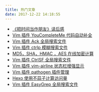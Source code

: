 ```yaml
---
title: 热门文章
date: 2017-12-22 14:18:55
---
```


- [《把时间当作朋友》读后感](/2017/11/27/make-time-firends)
- [Vim 插件 YouCompleteMe 代码自动补全](/2017/09/22/vim-plugin-youcompleteme)
- [Vim 插件 Ack 全局搜索文件](/2017/10/13/vim-plugin-ack)
- [Vim 插件 ctrlp 模糊搜索文件](/2017/09/23/vim-plugin-ctrlp)
- [MD5，SHA，HMAC ，AES 在线加密计算](/2017/12/19/tool-crypto)
- [Vim 插件 CtrlSF 全局搜索文件](/2017/10/13/vim-plugin-ctrlsf/)
- [Vim 插件 vim-airline 状态栏增强显示](/2017/09/25/vim-plugin-artline)
- [Vim 插件 pathogen 插件管理](/2017/09/20/vim-plugin-pathogen)
- [Hexo 使用不蒜子计算访问量](/2017/09/18/busuanzi/)
- [Vim 插件 EasyGrep 全局搜索文件](/2017/10/13/vim-plugin-easygrep)
<!-- - [如何获取指定位数随机数](/2017/12/06/get-random/) -->
<!-- - [获取时间戳及世界时间转换](/2017/12/09/timestamp/) -->
<!-- - [网络请求断线重连工具 Mosh](/2017/09/25/mosh/) -->
